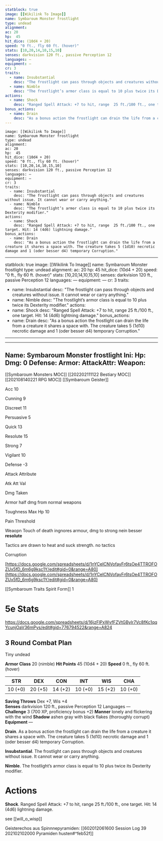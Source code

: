 ```yaml
---
statblock: true
image: [[Wikilink To Image]]
name: Symbaroum Monster frostlight
type: undead
alignment:
ac: 20
hp:  45
hit_dice: (10d4 + 20)
speed: "0 ft., fly 60 ft. (hover)"
stats: [10,20,14,10,15,10]
senses: darkvision 120 ft., passive Perception 12
languages: —
equipment: —
cr: 3
traits:
  - name: Insubstantial
    desc: "The frostlight can pass through objects and creatures without issue. It cannot wear or carry anything."
  - name: Nimble
    desc: "The frostlight’s armor class is equal to 10 plus twice its Dexterity modifier."
actions:
  - name: Shock
    desc: "Ranged Spell Attack: +7 to hit, range  25 ft./100 ft., one target. Hit: 14 (4d6) lightning damage."
bonus_actions:
  - name: Drain
    desc: "As a bonus action the frostlight can drain the life from a creature it shares a space with. The creature takes 5 (1d10) necrotic damage and 1 (oder besser d4) temporary Corruption."
---
```

```statblock
image: [[Wikilink To Image]]
name: Symbaroum Monster frostlight
type: undead
alignment:
ac: 20
hp:  45
hit_dice: (10d4 + 20)
speed: "0 ft., fly 60 ft. (hover)"
stats: [10,20,14,10,15,10]
senses: darkvision 120 ft., passive Perception 12
languages: —
equipment: —
cr: 3
traits:
  - name: Insubstantial
    desc: "The frostlight can pass through objects and creatures without issue. It cannot wear or carry anything."
  - name: Nimble
    desc: "The frostlight’s armor class is equal to 10 plus twice its Dexterity modifier."
actions:
  - name: Shock
    desc: "Ranged Spell Attack: +7 to hit, range  25 ft./100 ft., one target. Hit: 14 (4d6) lightning damage."
bonus_actions:
  - name: Drain
    desc: "As a bonus action the frostlight can drain the life from a creature it shares a space with. The creature takes 5 (1d10) necrotic damage and 1 (oder besser d4) temporary Corruption."
```
---
statblock: true
image: [[Wikilink To Image]]
name: Symbaroum Monster frostlight
type: undead
alignment:
ac: 20
hp:  45
hit_dice: (10d4 + 20)
speed: "0 ft., fly 60 ft. (hover)"
stats: [10,20,14,10,15,10]
senses: darkvision 120 ft., passive Perception 12
languages: —
equipment: —
cr: 3
traits:
  - name: Insubstantial
    desc: "The frostlight can pass through objects and creatures without issue. It cannot wear or carry anything."
  - name: Nimble
    desc: "The frostlight’s armor class is equal to 10 plus twice its Dexterity modifier."
actions:
  - name: Shock
    desc: "Ranged Spell Attack: +7 to hit, range  25 ft./100 ft., one target. Hit: 14 (4d6) lightning damage."
bonus_actions:
  - name: Drain
    desc: "As a bonus action the frostlight can drain the life from a creature it shares a space with. The creature takes 5 (1d10) necrotic damage and 1 (oder besser d4) temporary Corruption."
---


---
Name: Symbaroum Monster frostlight
Ini: 
Hp: 
Dmg: 0
Defense: 
Armor: 
AttackAttr: 
Weapon: 
---
[[Symbaroum Monsters MOC]]
[[202202111122 Bestiary MOC]]
[[202108140221 RPG MOC]]
[[Symbaroum Geister]]

Acc 10

Cunning 9

Discreet 11

Persuasive 5

Quick 13

Resolute 15

Strong 7

Vigilant 10

Defense -3

Attack Attribute

Atk Att Val

Dmg Taken

Armor half dmg from normal weapons

Toughness Max Hp 10

Pain Threshold

Weaopn Touch of death ingnores armour, dmg to strong nein besser **resolute**

Tactics are drawn to heat and suck strength. no tactics

Corruption

[https://docs.google.com/spreadsheets/d/1nYCeICNVofayFr6tsOe4TTROFOZUx5fD_6m6g9ksc1Y/edit#gid=0&range=A80](https://docs.google.com/spreadsheets/d/1nYCeICNVofayFr6tsOe4TTROFOZUx5fD_6m6g9ksc1Y/edit#gid=0&range=A80)

[[Symbaroum Traits Spirit Form]] 1

# 5e Stats 
https://docs.google.com/spreadsheets/d/16jzFlPxWvfFZVtGBylr7Vc8fKc1qqYcunjOaV36mPys/edit#gid=776794522&range=A824
## 3 Round Combat Plan
 
 

Tiny undead
 

**Armor Class** 20 (nimble) 
**Hit Points** 45 (10d4 + 20) 
**Speed** 0 ft., fly 60 ft. (hover)

 

| STR     | DEX     | CON     | INT     | WIS     | CHA     |
| ------- | ------- | ------- | ------- | ------- | ------- |
| 10 (+0) | 20 (+5) | 14 (+2) | 10 (+0) | 15 (+2) | 10 (+0) |


 

**Saving Throws** Dex +7, Wis +4  
**Senses** darkvision 120 ft., passive Perception 12 Languages —  
**Challenge** 3 (700 XP, proficiency bonus +2) 
**Manner** lonely and flickering with the wind 
**Shadow** ashen gray with black flakes (thoroughly corrupt)
**Equipment** —

 
**Drain**. As a bonus action the frostlight can drain the life from a creature it shares a space with. The creature takes 5 (1d10) necrotic damage and 1 (oder besser d4) temporary Corruption.

**Insubstantial**. The frostlight can pass through objects and creatures without issue. It cannot wear or carry anything.

**Nimble**. The frostlight’s armor class is equal to 10 plus twice its Dexterity modifier.

# Actions

**Shock**. Ranged Spell Attack: +7 to hit, range  25 ft./100 ft., one target. Hit: 14 (4d6) lightning damage.

see [[will_o_wisp]]

Geisterechos aus Spinnnepyramiden:
[[602012061600 Session Log 39 202102102000 Pyramiden husten#^feb52f]]

